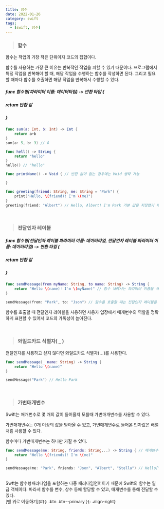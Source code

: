 ```yaml
---
title: 함수
date: 2022-01-26
category: swift
tags:
  - [swift, 함수]
---
```



> ### 함수

함수는 작업의 가장 작은 단위이자 코드의 집합이다.

함수를 사용하는 가장 큰 이유는 반복적인 작업을 피할 수 있기 때문이다. 프로그램에서 특정 작업을 반복해야 할 때, 해당 작업을 수행하는 함수를 작성하면 된다. 그리고 필요할 때마다 함수를 호출하면 해당 작업을 반복해서 수행할 수 있다.
<br>

##### func 함수명(파라미터 이름: 데이터타입) -> 반환 타입 {
#####  return 반환 값
#####  }


```swift
func sum(a: Int, b: Int) -> Int {
    return a+b
}
sum(a: 5, b: 3) // 8

func hell() -> String {
    return "hello"
}
hello() // "hello"

func printName() -> Void { // 반환 값이 없는 경우에는 Void 생략 가능

}

func greeting(friend: String, me: String = "Park") {
    print("Hello, \(friend)! I'm \(me)")
}
greeting(friend: "Albert") // Hello, Albert! I'm Park 기본 값을 저장했기 때문에 me를 생략했을 때 저장된 값이 출력됨. 
```

<br>

> ### 전달인자 레이블

##### func 함수명(전달인자 레이블 파라미터 이름: 데이터타입, 전달인자 레이블 파라미터 이름: 데이터타입) -> 반환 타입 {
##### return 반환 값
##### }

``` swift
func sendMessage(from myName: String, to name: String) -> String {
    return "Hello \(name)! I'm \(myName)" // 함수 내에서는 파라미터 이름을 사용
}

sendMessage(from: "Park", to: "Json") // 함수를 호출할 때는 전달인자 레이블을 사용
```
함수를 호출할 때 전달인자 레이블을 사용하면 사용자 입장에서 매개변수의 역할을 명확하게 표현할 수 있어서 코드의 가독성이 높아진다.

<br>

> ### 와일드카드 식별자( _ )

전달인자를 사용하고 싶지 않다면 와일드카드 식별자( _ )를 사용한다.

``` swift
func sendMessage(_ name: String) -> String {
    return "Hello \(name)"
}

sendMessage("Park") // Hello Park
```
<br>

> ### 가변매개변수

Swift는 매개변수로 몇 개의 값이 들어올지 모를때 가변매개변수를 사용할 수 있다.

가변매개변수는 0개 이상의 값을 받아올 수 있고, 가변매개변수로 들어온 인자값은 배열처럼 사용할 수 있다.

함수마다 가변매개변수는 하나만 가질 수 있다.

``` swift
func sendMessage(me: String, friends: String...) -> String { // 매개변수 데이터타입 뒤에 ...을 붙여준다.
    return "Hello \(friends)! I'm \(me)"
}

sendMessage(me: "Park", friends: "Json", "Albert", "Stella") // Hello["Json", "Albert", "Stella"]! I'm Park
```
<br>
Swft는 함수형패러다임을 포함하는 다중 패러다임언어이기 때문에 Swift의 함수는 일급 객체이다. 따라서 함수를 변수, 상수 등에 할당할 수 있고, 매개변수를 통해 전달할 수 있다.

<br>
[맨 위로 이동하기](#){: .btn .btn--primary }{: .align-right}
<br>